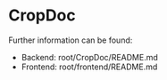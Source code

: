 # CropDoc

Further information can be found:
- Backend: root/CropDoc/README.md
- Frontend: root/frontend/README.md